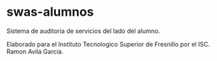 # swas-alumnos
Sistema de auditoria de servicios del lado del alumno.

Elaborado para el Instituto Tecnologico Superior de Fresnillo por el ISC. Ramon Avila Garcia.
